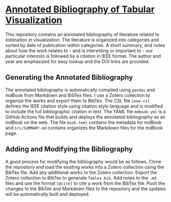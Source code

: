 # [Annotated Bibliography of Tabular Visualization](https://pages.graphics.cs.wisc.edu/Tables/)

This repository contains an annotated bibliography of literature related to estimation in visualization. The literature is organized into categories and sorted by date of publication within categories. A short summary, and notes about how the work relates to - and is interesting or important to - our particular interests is followed by a citation in IEEE format. The author and year are emphasized for easy lookup and the DOI links are provided.

## Generating the Annotated Bibliography

The annotated bibliography is automatically compiled using `pandoc` and mdBook from Markdown and BibTex files. I use a Zotero collection to organize the works and export them to BibTex. The CSL file `ieee.csl` defines the IEEE citation style using citation style language and is modified to include the full bibliographic citation in text. The YAML file `mdbook.yml` is a GitHub Actions file that builds and deploys the annotated bibliography as an mdBook on the web. The file `book.toml` contains the metadata for mdBook and `src/SUMMARY.md` contains organizes the Markdown files for the mdBook page.

## Adding and Modifying the Bibliography

A good process for modifying the bibliography would be as follows. Clone the repository and load the existing works into a Zotero collection using the BibTex file. Add any additional works to the Zotero collection. Export the Zotero collection to BibTex to generate `Tables.bib`. Add notes to the `.md` files and use the format `[@cite]` to cite a work from the BibTex file. Push the changes to the BibTex and Markdown files to the repository and the updates will be automatically built and deployed.
